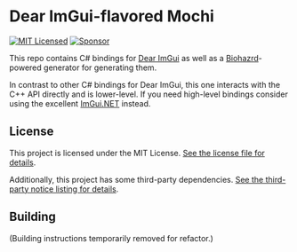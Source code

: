 # Dear ImGui-flavored Mochi

[![MIT Licensed](https://img.shields.io/github/license/mochilibraries/mochi.dearimgui?style=flat-square)](LICENSE.txt)
[![Sponsor](https://img.shields.io/badge/sponsor-%E2%9D%A4-lightgrey?logo=github&style=flat-square)](https://github.com/sponsors/PathogenDavid)

This repo contains C# bindings for [Dear ImGui](https://github.com/ocornut/imgui/) as well as a [Biohazrd](https://github.com/MochiLibraries/Biohazrd)-powered generator for generating them.

In contrast to other C# bindings for Dear ImGui, this one interacts with the C++ API directly and is lower-level. If you need high-level bindings consider using the excellent [ImGui.NET](https://github.com/mellinoe/ImGui.NET) instead.

## License

This project is licensed under the MIT License. [See the license file for details](LICENSE.txt).

Additionally, this project has some third-party dependencies. [See the third-party notice listing for details](THIRD-PARTY-NOTICES.md).

## Building

(Building instructions temporarily removed for refactor.)
